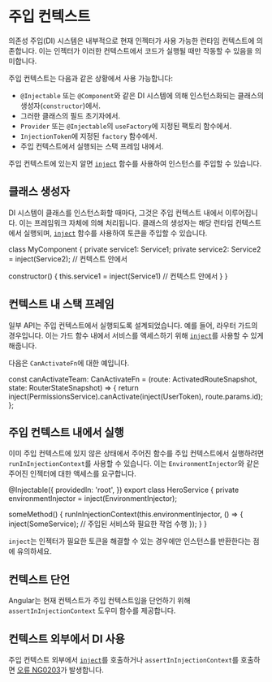 # 주입 컨텍스트

의존성 주입(DI) 시스템은 내부적으로 현재 인젝터가 사용 가능한 런타임 컨텍스트에 의존합니다. 이는 인젝터가 이러한 컨텍스트에서 코드가 실행될 때만 작동할 수 있음을 의미합니다.

주입 컨텍스트는 다음과 같은 상황에서 사용 가능합니다:

* `@Injectable` 또는 `@Component`와 같은 DI 시스템에 의해 인스턴스화되는 클래스의 생성자(`constructor`)에서.
* 그러한 클래스의 필드 초기자에서.
* `Provider` 또는 `@Injectable`의 `useFactory`에 지정된 팩토리 함수에서.
* `InjectionToken`에 지정된 `factory` 함수에서.
* 주입 컨텍스트에서 실행되는 스택 프레임 내에서.

주입 컨텍스트에 있는지 알면 [`inject`](api/core/inject) 함수를 사용하여 인스턴스를 주입할 수 있습니다.

## 클래스 생성자

DI 시스템이 클래스를 인스턴스화할 때마다, 그것은 주입 컨텍스트 내에서 이루어집니다. 이는 프레임워크 자체에 의해 처리됩니다. 클래스의 생성자는 해당 런타임 컨텍스트에서 실행되며, [`inject`](api/core/inject) 함수를 사용하여 토큰을 주입할 수 있습니다.

<docs-code language="typescript" highlight="[[3],[6]]">
class MyComponent  {
  private service1: Service1;
  private service2: Service2 = inject(Service2); // 컨텍스트 안에서

  constructor() {
    this.service1 = inject(Service1) // 컨텍스트 안에서
  }
}
</docs-code>

## 컨텍스트 내 스택 프레임

일부 API는 주입 컨텍스트에서 실행되도록 설계되었습니다. 예를 들어, 라우터 가드의 경우입니다. 이는 가드 함수 내에서 서비스를 액세스하기 위해 [`inject`](api/core/inject)를 사용할 수 있게 해줍니다.

다음은 `CanActivateFn`에 대한 예입니다.

<docs-code language="typescript" highlight="[3]">
const canActivateTeam: CanActivateFn =
    (route: ActivatedRouteSnapshot, state: RouterStateSnapshot) => {
      return inject(PermissionsService).canActivate(inject(UserToken), route.params.id);
    };
</docs-code>

## 주입 컨텍스트 내에서 실행

이미 주입 컨텍스트에 있지 않은 상태에서 주어진 함수를 주입 컨텍스트에서 실행하려면 `runInInjectionContext`를 사용할 수 있습니다. 이는 `EnvironmentInjector`와 같은 주어진 인젝터에 대한 액세스를 요구합니다.

<docs-code header="src/app/heroes/hero.service.ts" language="typescript"
           highlight="[9]">
@Injectable({
  providedIn: 'root',
})
export class HeroService {
  private environmentInjector = inject(EnvironmentInjector);

  someMethod() {
    runInInjectionContext(this.environmentInjector, () => {
      inject(SomeService); // 주입된 서비스와 필요한 작업 수행
    });
  }
}
</docs-code>

`inject`는 인젝터가 필요한 토큰을 해결할 수 있는 경우에만 인스턴스를 반환한다는 점에 유의하세요.

## 컨텍스트 단언

Angular는 현재 컨텍스트가 주입 컨텍스트임을 단언하기 위해 `assertInInjectionContext` 도우미 함수를 제공합니다.

## 컨텍스트 외부에서 DI 사용

주입 컨텍스트 외부에서 [`inject`](api/core/inject)를 호출하거나 `assertInInjectionContext`를 호출하면 [오류 NG0203](/errors/NG0203)가 발생합니다.